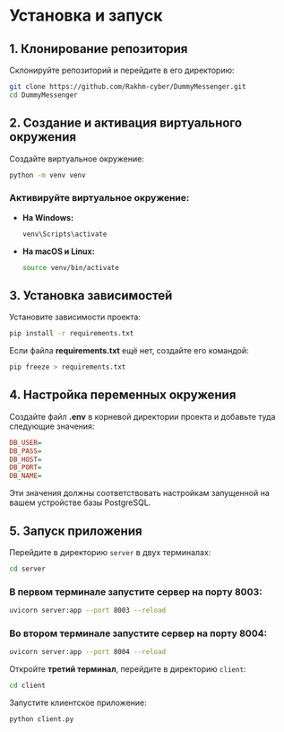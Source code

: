 # Установка и запуск

## 1. Клонирование репозитория

Склонируйте репозиторий и перейдите в его директорию:

```bash
git clone https://github.com/Rakhm-cyber/DummyMessenger.git
cd DummyMessenger
```

## 2. Создание и активация виртуального окружения

Создайте виртуальное окружение:

```bash
python -m venv venv
```

### Активируйте виртуальное окружение:

- **На Windows:**
  ```bash
  venv\Scripts\activate
  ```
- **На macOS и Linux:**
  ```bash
  source venv/bin/activate
  ```

## 3. Установка зависимостей

Установите зависимости проекта:

```bash
pip install -r requirements.txt
```

Если файла **requirements.txt** ещё нет, создайте его командой:

```bash
pip freeze > requirements.txt
```

## 4. Настройка переменных окружения

Создайте файл **.env** в корневой директории проекта и добавьте туда следующие значения:

```ini
DB_USER=
DB_PASS=
DB_HOST=
DB_PORT=
DB_NAME=
```

Эти значения должны соответствовать настройкам запущенной на вашем устройстве базы PostgreSQL.

## 5. Запуск приложения

Перейдите в директорию `server` в двух терминалах:

```bash
cd server
```

### В первом терминале запустите сервер на порту 8003:
```bash
uvicorn server:app --port 8003 --reload
```

### Во втором терминале запустите сервер на порту 8004:
```bash
uvicorn server:app --port 8004 --reload
```

Откройте **третий терминал**, перейдите в директорию `client`:

```bash
cd client
```

Запустите клиентское приложение:

```bash
python client.py
```


